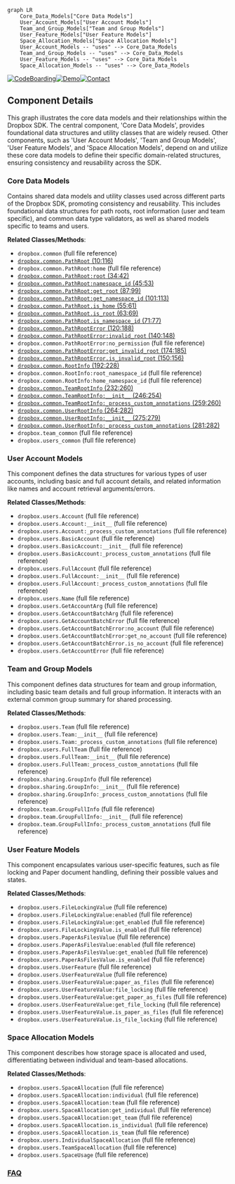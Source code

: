 ```mermaid
graph LR
    Core_Data_Models["Core Data Models"]
    User_Account_Models["User Account Models"]
    Team_and_Group_Models["Team and Group Models"]
    User_Feature_Models["User Feature Models"]
    Space_Allocation_Models["Space Allocation Models"]
    User_Account_Models -- "uses" --> Core_Data_Models
    Team_and_Group_Models -- "uses" --> Core_Data_Models
    User_Feature_Models -- "uses" --> Core_Data_Models
    Space_Allocation_Models -- "uses" --> Core_Data_Models
```
[![CodeBoarding](https://img.shields.io/badge/Generated%20by-CodeBoarding-9cf?style=flat-square)](https://github.com/CodeBoarding/GeneratedOnBoardings)[![Demo](https://img.shields.io/badge/Try%20our-Demo-blue?style=flat-square)](https://www.codeboarding.org/demo)[![Contact](https://img.shields.io/badge/Contact%20us%20-%20contact@codeboarding.org-lightgrey?style=flat-square)](mailto:contact@codeboarding.org)

## Component Details

This graph illustrates the core data models and their relationships within the Dropbox SDK. The central component, 'Core Data Models', provides foundational data structures and utility classes that are widely reused. Other components, such as 'User Account Models', 'Team and Group Models', 'User Feature Models', and 'Space Allocation Models', depend on and utilize these core data models to define their specific domain-related structures, ensuring consistency and reusability across the SDK.

### Core Data Models
Contains shared data models and utility classes used across different parts of the Dropbox SDK, promoting consistency and reusability. This includes foundational data structures for path roots, root information (user and team specific), and common data type validators, as well as shared models specific to teams and users.


**Related Classes/Methods**:

- `dropbox.common` (full file reference)
- <a href="https://github.com/dropbox/dropbox-sdk-python/blob/master/dropbox/common.py#L10-L116" target="_blank" rel="noopener noreferrer">`dropbox.common.PathRoot` (10:116)</a>
- `dropbox.common.PathRoot:home` (full file reference)
- <a href="https://github.com/dropbox/dropbox-sdk-python/blob/master/dropbox/common.py#L34-L42" target="_blank" rel="noopener noreferrer">`dropbox.common.PathRoot:root` (34:42)</a>
- <a href="https://github.com/dropbox/dropbox-sdk-python/blob/master/dropbox/common.py#L45-L53" target="_blank" rel="noopener noreferrer">`dropbox.common.PathRoot:namespace_id` (45:53)</a>
- <a href="https://github.com/dropbox/dropbox-sdk-python/blob/master/dropbox/common.py#L87-L99" target="_blank" rel="noopener noreferrer">`dropbox.common.PathRoot:get_root` (87:99)</a>
- <a href="https://github.com/dropbox/dropbox-sdk-python/blob/master/dropbox/common.py#L101-L113" target="_blank" rel="noopener noreferrer">`dropbox.common.PathRoot:get_namespace_id` (101:113)</a>
- <a href="https://github.com/dropbox/dropbox-sdk-python/blob/master/dropbox/common.py#L55-L61" target="_blank" rel="noopener noreferrer">`dropbox.common.PathRoot.is_home` (55:61)</a>
- <a href="https://github.com/dropbox/dropbox-sdk-python/blob/master/dropbox/common.py#L63-L69" target="_blank" rel="noopener noreferrer">`dropbox.common.PathRoot.is_root` (63:69)</a>
- <a href="https://github.com/dropbox/dropbox-sdk-python/blob/master/dropbox/common.py#L71-L77" target="_blank" rel="noopener noreferrer">`dropbox.common.PathRoot.is_namespace_id` (71:77)</a>
- <a href="https://github.com/dropbox/dropbox-sdk-python/blob/master/dropbox/common.py#L120-L188" target="_blank" rel="noopener noreferrer">`dropbox.common.PathRootError` (120:188)</a>
- <a href="https://github.com/dropbox/dropbox-sdk-python/blob/master/dropbox/common.py#L140-L148" target="_blank" rel="noopener noreferrer">`dropbox.common.PathRootError:invalid_root` (140:148)</a>
- `dropbox.common.PathRootError:no_permission` (full file reference)
- <a href="https://github.com/dropbox/dropbox-sdk-python/blob/master/dropbox/common.py#L174-L185" target="_blank" rel="noopener noreferrer">`dropbox.common.PathRootError:get_invalid_root` (174:185)</a>
- <a href="https://github.com/dropbox/dropbox-sdk-python/blob/master/dropbox/common.py#L150-L156" target="_blank" rel="noopener noreferrer">`dropbox.common.PathRootError.is_invalid_root` (150:156)</a>
- <a href="https://github.com/dropbox/dropbox-sdk-python/blob/master/dropbox/common.py#L192-L228" target="_blank" rel="noopener noreferrer">`dropbox.common.RootInfo` (192:228)</a>
- `dropbox.common.RootInfo:root_namespace_id` (full file reference)
- `dropbox.common.RootInfo:home_namespace_id` (full file reference)
- <a href="https://github.com/dropbox/dropbox-sdk-python/blob/master/dropbox/common.py#L232-L260" target="_blank" rel="noopener noreferrer">`dropbox.common.TeamRootInfo` (232:260)</a>
- <a href="https://github.com/dropbox/dropbox-sdk-python/blob/master/dropbox/common.py#L246-L254" target="_blank" rel="noopener noreferrer">`dropbox.common.TeamRootInfo:__init__` (246:254)</a>
- <a href="https://github.com/dropbox/dropbox-sdk-python/blob/master/dropbox/common.py#L259-L260" target="_blank" rel="noopener noreferrer">`dropbox.common.TeamRootInfo:_process_custom_annotations` (259:260)</a>
- <a href="https://github.com/dropbox/dropbox-sdk-python/blob/master/dropbox/common.py#L264-L282" target="_blank" rel="noopener noreferrer">`dropbox.common.UserRootInfo` (264:282)</a>
- <a href="https://github.com/dropbox/dropbox-sdk-python/blob/master/dropbox/common.py#L275-L279" target="_blank" rel="noopener noreferrer">`dropbox.common.UserRootInfo:__init__` (275:279)</a>
- <a href="https://github.com/dropbox/dropbox-sdk-python/blob/master/dropbox/common.py#L281-L282" target="_blank" rel="noopener noreferrer">`dropbox.common.UserRootInfo:_process_custom_annotations` (281:282)</a>
- `dropbox.team_common` (full file reference)
- `dropbox.users_common` (full file reference)


### User Account Models
This component defines the data structures for various types of user accounts, including basic and full account details, and related information like names and account retrieval arguments/errors.


**Related Classes/Methods**:

- `dropbox.users.Account` (full file reference)
- `dropbox.users.Account:__init__` (full file reference)
- `dropbox.users.Account:_process_custom_annotations` (full file reference)
- `dropbox.users.BasicAccount` (full file reference)
- `dropbox.users.BasicAccount:__init__` (full file reference)
- `dropbox.users.BasicAccount:_process_custom_annotations` (full file reference)
- `dropbox.users.FullAccount` (full file reference)
- `dropbox.users.FullAccount:__init__` (full file reference)
- `dropbox.users.FullAccount:_process_custom_annotations` (full file reference)
- `dropbox.users.Name` (full file reference)
- `dropbox.users.GetAccountArg` (full file reference)
- `dropbox.users.GetAccountBatchArg` (full file reference)
- `dropbox.users.GetAccountBatchError` (full file reference)
- `dropbox.users.GetAccountBatchError:no_account` (full file reference)
- `dropbox.users.GetAccountBatchError:get_no_account` (full file reference)
- `dropbox.users.GetAccountBatchError.is_no_account` (full file reference)
- `dropbox.users.GetAccountError` (full file reference)


### Team and Group Models
This component defines data structures for team and group information, including basic team details and full group information. It interacts with an external common group summary for shared processing.


**Related Classes/Methods**:

- `dropbox.users.Team` (full file reference)
- `dropbox.users.Team:__init__` (full file reference)
- `dropbox.users.Team:_process_custom_annotations` (full file reference)
- `dropbox.users.FullTeam` (full file reference)
- `dropbox.users.FullTeam:__init__` (full file reference)
- `dropbox.users.FullTeam:_process_custom_annotations` (full file reference)
- `dropbox.sharing.GroupInfo` (full file reference)
- `dropbox.sharing.GroupInfo:__init__` (full file reference)
- `dropbox.sharing.GroupInfo:_process_custom_annotations` (full file reference)
- `dropbox.team.GroupFullInfo` (full file reference)
- `dropbox.team.GroupFullInfo:__init__` (full file reference)
- `dropbox.team.GroupFullInfo:_process_custom_annotations` (full file reference)


### User Feature Models
This component encapsulates various user-specific features, such as file locking and Paper document handling, defining their possible values and states.


**Related Classes/Methods**:

- `dropbox.users.FileLockingValue` (full file reference)
- `dropbox.users.FileLockingValue:enabled` (full file reference)
- `dropbox.users.FileLockingValue:get_enabled` (full file reference)
- `dropbox.users.FileLockingValue.is_enabled` (full file reference)
- `dropbox.users.PaperAsFilesValue` (full file reference)
- `dropbox.users.PaperAsFilesValue:enabled` (full file reference)
- `dropbox.users.PaperAsFilesValue:get_enabled` (full file reference)
- `dropbox.users.PaperAsFilesValue.is_enabled` (full file reference)
- `dropbox.users.UserFeature` (full file reference)
- `dropbox.users.UserFeatureValue` (full file reference)
- `dropbox.users.UserFeatureValue:paper_as_files` (full file reference)
- `dropbox.users.UserFeatureValue:file_locking` (full file reference)
- `dropbox.users.UserFeatureValue:get_paper_as_files` (full file reference)
- `dropbox.users.UserFeatureValue:get_file_locking` (full file reference)
- `dropbox.users.UserFeatureValue.is_paper_as_files` (full file reference)
- `dropbox.users.UserFeatureValue.is_file_locking` (full file reference)


### Space Allocation Models
This component describes how storage space is allocated and used, differentiating between individual and team-based allocations.


**Related Classes/Methods**:

- `dropbox.users.SpaceAllocation` (full file reference)
- `dropbox.users.SpaceAllocation:individual` (full file reference)
- `dropbox.users.SpaceAllocation:team` (full file reference)
- `dropbox.users.SpaceAllocation:get_individual` (full file reference)
- `dropbox.users.SpaceAllocation:get_team` (full file reference)
- `dropbox.users.SpaceAllocation.is_individual` (full file reference)
- `dropbox.users.SpaceAllocation.is_team` (full file reference)
- `dropbox.users.IndividualSpaceAllocation` (full file reference)
- `dropbox.users.TeamSpaceAllocation` (full file reference)
- `dropbox.users.SpaceUsage` (full file reference)




### [FAQ](https://github.com/CodeBoarding/GeneratedOnBoardings/tree/main?tab=readme-ov-file#faq)